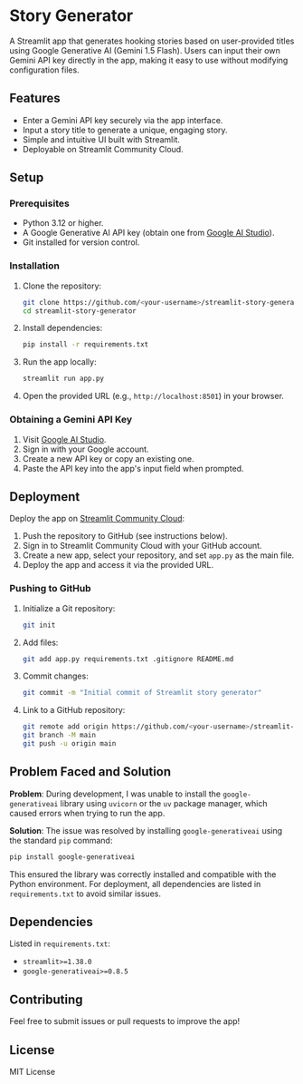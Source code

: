 # Story Generator

A Streamlit app that generates hooking stories based on user-provided titles using Google Generative AI (Gemini 1.5 Flash). Users can input their own Gemini API key directly in the app, making it easy to use without modifying configuration files.

## Features

- Enter a Gemini API key securely via the app interface.
- Input a story title to generate a unique, engaging story.
- Simple and intuitive UI built with Streamlit.
- Deployable on Streamlit Community Cloud.

## Setup

### Prerequisites

- Python 3.12 or higher.
- A Google Generative AI API key (obtain one from [Google AI Studio](https://aistudio.google.com/app/apikey)).
- Git installed for version control.

### Installation

1. Clone the repository:
   ```bash
   git clone https://github.com/<your-username>/streamlit-story-generator.git
   cd streamlit-story-generator
   ```

2. Install dependencies:
   ```bash
   pip install -r requirements.txt
   ```

3. Run the app locally:
   ```bash
   streamlit run app.py
   ```

4. Open the provided URL (e.g., `http://localhost:8501`) in your browser.

### Obtaining a Gemini API Key

1. Visit [Google AI Studio](https://aistudio.google.com/app/apikey).
2. Sign in with your Google account.
3. Create a new API key or copy an existing one.
4. Paste the API key into the app's input field when prompted.

## Deployment

Deploy the app on [Streamlit Community Cloud](https://streamlit.io/cloud):

1. Push the repository to GitHub (see instructions below).
2. Sign in to Streamlit Community Cloud with your GitHub account.
3. Create a new app, select your repository, and set `app.py` as the main file.
4. Deploy the app and access it via the provided URL.

### Pushing to GitHub

1. Initialize a Git repository:
   ```bash
   git init
   ```

2. Add files:
   ```bash
   git add app.py requirements.txt .gitignore README.md
   ```

3. Commit changes:
   ```bash
   git commit -m "Initial commit of Streamlit story generator"
   ```

4. Link to a GitHub repository:
   ```bash
   git remote add origin https://github.com/<your-username>/streamlit-story-generator.git
   git branch -M main
   git push -u origin main
   ```

## Problem Faced and Solution

**Problem**: During development, I was unable to install the `google-generativeai` library using `uvicorn` or the `uv` package manager, which caused errors when trying to run the app.

**Solution**: The issue was resolved by installing `google-generativeai` using the standard `pip` command:
```bash
pip install google-generativeai
```
This ensured the library was correctly installed and compatible with the Python environment. For deployment, all dependencies are listed in `requirements.txt` to avoid similar issues.

## Dependencies

Listed in `requirements.txt`:
- `streamlit>=1.38.0`
- `google-generativeai>=0.8.5`

## Contributing

Feel free to submit issues or pull requests to improve the app!

## License

MIT License